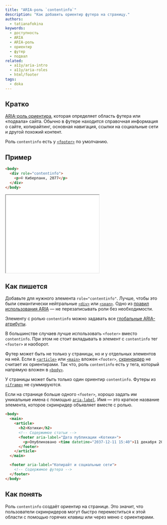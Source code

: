 ```yaml
---
title: "ARIA-роль `contentinfo`"
description: "Как добавить ориентир футера на страницу."
authors:
  - tatianafokina
keywords:
  - доступность
  - ARIA
  - ARIA-роль
  - ориентир
  - футер
  - подвал
related:
  - a11y/aria-intro
  - a11y/aria-roles
  - html/footer
tags:
  - doka
---
```


## Кратко

[ARIA-роль ориентира](/a11y/aria-roles/#roli-orientirov), которая определяет область футера или «подвала» сайта. Обычно в футере находится справочная информация о сайте, копирайтинг, основная навигация, ссылки на социальные сети и другой похожий контент.

Роль `contentinfo` есть у [`<footer>`](/html/footer/) по умолчанию.

## Пример

```html
<body>
  <div role="contentinfo">
    <p>© Киберпанк, 2077</p>
  </div>
</body>
```

<iframe title="Футер страницы с ролью contentinfo" src="demos/footer-with-contentinfo/" height="250"></iframe>

## Как пишется

Добавьте для нужного элемента `role="contentinfo"`. Лучше, чтобы это были семантически нейтральные [`<div>`](/html/div/) или [`<span>`](/html/span/). Одно из [правил использования ARIA](/a11y/aria-intro/#pravila-ispolzovaniya) — не перезаписывать роли без необходимости.

Элементу с ролью `contentinfo` можно задавать все [глобальные ARIA-атрибуты](/a11y/aria-attrs/#globalnye-atributy).

В большинстве случаев лучше использовать `<footer>` вместо `contentinfo`. При этом не стоит вкладывать в элемент с `contentinfo` тег `<footer>` и наоборот.

Футер может быть не только у страницы, но и у отдельных элементов на ней. Если в [`<article>`](/html/article/) или [`<main>`](/html/main/) вложен `<footer>`, [скринридер](/html/screenreaders/) не считает их ориентирами. Так что, роль `contentinfo` есть у тега, который напрямую вложен в [`<body>`](/html/body/).

У страницы может быть только один ориентир `contentinfo`. Футеры из [`<iframe>`](/html/iframe/) не суммируются.

Если на странице больше одного `<footer>`, хорошо задать им уникальные имена с помощью [`aria-label`](/a11y/aria-label/). Имя — это краткое название элемента, которое скринридер объявляет вместе с ролью.

```html
<body>
  <main>
    <article>
      <h2>Котики</h2>
      <!-- Содержимое статьи -->
      <footer aria-label="Дата публикации «Котики»">
        <p>Опубликовано <time datetime="2037-12-11 15:40">11 декабря 2037</time></p>
      </footer>
    </article>
  </main>

  <footer aria-label="Копирайт и социальные сети">
    <!-- Содержимое футера -->
  </footer>
</body>
```

## Как понять

Роль `contentinfo` создаёт ориентир на странице. Это значит, что пользователи скринридеров могут быстро переместиться к этой области с помощью горячих клавиш или через меню с ориентирами.
